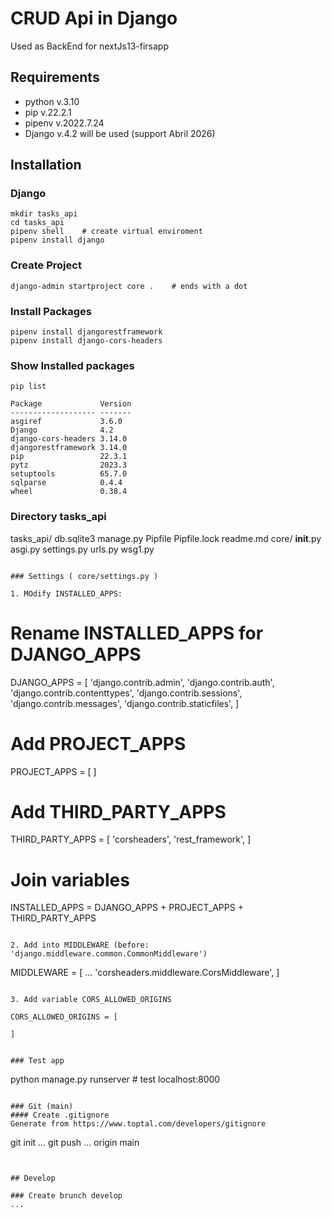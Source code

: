 # CRUD Api in Django
Used as BackEnd for nextJs13-firsapp 

## Requirements
- python v.3.10
- pip v.22.2.1
- pipenv v.2022.7.24
- Django v.4.2 will be used (support Abril 2026)

## Installation

### Django
```
mkdir tasks_api
cd tasks_api
pipenv shell    # create virtual enviroment
pipenv install django
```

### Create Project
```
django-admin startproject core .    # ends with a dot
```

### Install Packages
```
pipenv install djangorestframework
pipenv install django-cors-headers
```

### Show Installed packages
```
pip list

Package             Version
------------------- -------
asgiref             3.6.0
Django              4.2
django-cors-headers 3.14.0
djangorestframework 3.14.0
pip                 22.3.1
pytz                2023.3
setuptools          65.7.0
sqlparse            0.4.4
wheel               0.38.4
```

### Directory tasks_api
tasks_api/
    db.sqlite3
    manage.py
    Pipfile
    Pipfile.lock
    readme.md
    core/
        __init__.py
        asgi.py
        settings.py
        urls.py
        wsg1.py
```

### Settings ( core/settings.py )

1. MOdify INSTALLED_APPS:
```
# Rename INSTALLED_APPS for DJANGO_APPS
DJANGO_APPS = [
    'django.contrib.admin',
    'django.contrib.auth',
    'django.contrib.contenttypes',
    'django.contrib.sessions',
    'django.contrib.messages',
    'django.contrib.staticfiles',
]

# Add PROJECT_APPS 
PROJECT_APPS = [
]

# Add THIRD_PARTY_APPS
THIRD_PARTY_APPS = [
    'corsheaders',
    'rest_framework',
]

# Join variables
INSTALLED_APPS = DJANGO_APPS + PROJECT_APPS + THIRD_PARTY_APPS
```

2. Add into MIDDLEWARE (before: 'django.middleware.common.CommonMiddleware')
```
MIDDLEWARE = [
	...
	'corsheaders.middleware.CorsMiddleware',
]
```

3. Add variable CORS_ALLOWED_ORIGINS
```
    CORS_ALLOWED_ORIGINS = [ 

    ]
```

### Test app
```
python manage.py runserver  # test localhost:8000
```

### Git (main)
#### Create .gitignore
Generate from https://www.toptal.com/developers/gitignore

```
git init
...
git push ... origin main
```


## Develop

### Create brunch develop
...
